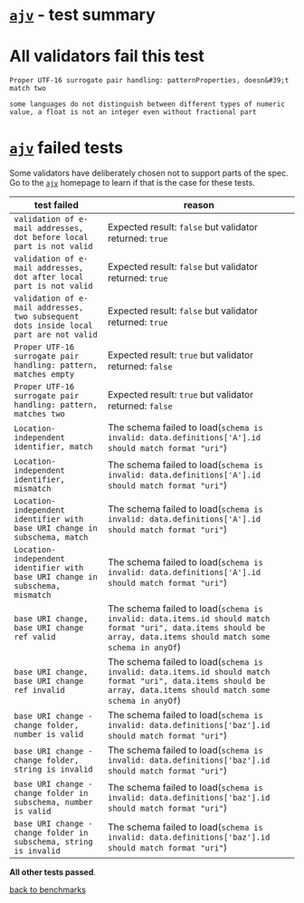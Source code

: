 # [`ajv`](https://github.com/epoberezkin/ajv) - test summary

# All validators fail this test

`Proper UTF-16 surrogate pair handling: patternProperties, doesn&#39;t match two`

`some languages do not distinguish between different types of numeric value, a float is not an integer even without fractional part`

# [`ajv`](https://github.com/epoberezkin/ajv) failed tests

Some validators have deliberately chosen not to support parts of the spec. Go to the [`ajv`](https://github.com/epoberezkin/ajv) homepage to learn if
that is the case for these tests.

|test failed|reason
|-----------|------
`validation of e-mail addresses, dot before local part is not valid`|Expected result: `false` but validator returned: `true`
`validation of e-mail addresses, dot after local part is not valid`|Expected result: `false` but validator returned: `true`
`validation of e-mail addresses, two subsequent dots inside local part are not valid`|Expected result: `false` but validator returned: `true`
`Proper UTF-16 surrogate pair handling: pattern, matches empty`|Expected result: `true` but validator returned: `false`
`Proper UTF-16 surrogate pair handling: pattern, matches two`|Expected result: `true` but validator returned: `false`
`Location-independent identifier, match`|The schema failed to load(`schema is invalid: data.definitions['A'].id should match format "uri"`)
`Location-independent identifier, mismatch`|The schema failed to load(`schema is invalid: data.definitions['A'].id should match format "uri"`)
`Location-independent identifier with base URI change in subschema, match`|The schema failed to load(`schema is invalid: data.definitions['A'].id should match format "uri"`)
`Location-independent identifier with base URI change in subschema, mismatch`|The schema failed to load(`schema is invalid: data.definitions['A'].id should match format "uri"`)
`base URI change, base URI change ref valid`|The schema failed to load(`schema is invalid: data.items.id should match format "uri", data.items should be array, data.items should match some schema in anyOf`)
`base URI change, base URI change ref invalid`|The schema failed to load(`schema is invalid: data.items.id should match format "uri", data.items should be array, data.items should match some schema in anyOf`)
`base URI change - change folder, number is valid`|The schema failed to load(`schema is invalid: data.definitions['baz'].id should match format "uri"`)
`base URI change - change folder, string is invalid`|The schema failed to load(`schema is invalid: data.definitions['baz'].id should match format "uri"`)
`base URI change - change folder in subschema, number is valid`|The schema failed to load(`schema is invalid: data.definitions['baz'].id should match format "uri"`)
`base URI change - change folder in subschema, string is invalid`|The schema failed to load(`schema is invalid: data.definitions['baz'].id should match format "uri"`)

**All other tests passed**.

[back to benchmarks](https://github.com/ebdrup/json-schema-benchmark)